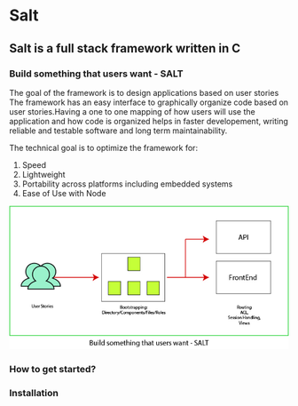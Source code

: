 # Salt

## Salt is a full stack framework written in C

### Build something that users want - SALT
The goal of the framework is to design applications based on user stories
The framework has an easy interface to graphically organize code based on user stories.Having a one to one mapping of how users will use the application and how code is organized helps in faster developement, writing reliable and testable software and long term maintainability. 

The technical goal is to optimize the framework for:
1. Speed
2. Lightweight
3. Portability across platforms including embedded systems
4. Ease of Use with Node

![What is Salt?](assets/img/users_want_salt-100.jpg "SALT Framework")

### How to get started?


### Installation 


